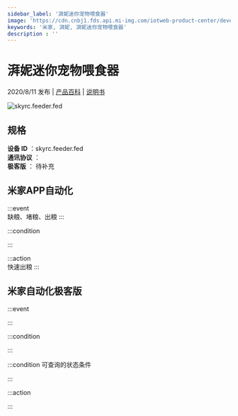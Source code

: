 ```yaml
---
sidebar_label: '湃妮迷你宠物喂食器'
image: 'https://cdn.cnbj1.fds.api.mi-img.com/iotweb-product-center/developer_160039271126356GuyuK8.png?GalaxyAccessKeyId=AKVGLQWBOVIRQ3XLEW&Expires=9223372036854775807&Signature=30lIRsQJyZxbEgpG9lTZgxUCDds='
keywords: '米家, 湃妮, 湃妮迷你宠物喂食器'
description : ''
---
```

# 湃妮迷你宠物喂食器

2020/8/11 发布 | [产品百科](https://home.mi.com/webapp/content/baike/product/index.html?model=skyrc.feeder.fed/) | [说明书](https://home.mi.com/views/introduction.html?model=skyrc.feeder.fed&region=cn)

![skyrc.feeder.fed](https://cdn.cnbj1.fds.api.mi-img.com/iotweb-product-center/developer_160039271126356GuyuK8.png?GalaxyAccessKeyId=AKVGLQWBOVIRQ3XLEW&Expires=9223372036854775807&Signature=30lIRsQJyZxbEgpG9lTZgxUCDds=)

## 规格  
> 
**设备 ID** ：skyrc.feeder.fed  
**通讯协议** ：  
**极客版**  ： 待补充 


## 米家APP自动化  

:::event  
缺粮、堵粮、出粮
:::

:::condition  

:::

:::action   
快速出粮
:::

## 米家自动化极客版  

:::event  

:::

:::condition  

:::

:::condition 可查询的状态条件  

:::

:::action  

:::

        
